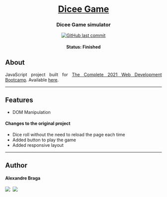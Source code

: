 <h1 align="center">
  <a href="https://alexbraga.github.io/Dicee-Game/">Dicee Game</a>
</h1>

<h3 align="center">
    Dicee Game simulator
</h3>

<p align="center">
  <a href="https://github.com/alexbraga/Dicee-Game/commits/master"><img alt="GitHub last commit" src="https://img.shields.io/github/last-commit/alexbraga/Dicee-Game"></a>
</p>

<h4 align="center">
	 Status: Finished
</h4>

## About

<p align="justify">JavaScript project built for <a href="https://www.udemy.com/course/the-complete-web-development-bootcamp/">The Complete 2021 Web Development Bootcamp</a>. Available <a href="https://alexbraga.github.io/Dicee-Game/">here</a>.</p>

---

## Features

- DOM Manipulation

#### Changes to the original project

- Dice roll without the need to reload the page each time
- Added button to play the game
- Added responsive layout

---

## Author

<h4>Alexandre Braga</h4>

<div>
<a href="https://www.linkedin.com/in/alexgbraga/" target="_blank"><img src="https://img.shields.io/badge/-LinkedIn-blue?style=for-the-badge&logo=Linkedin&logoColor=white"></a>&nbsp;
<a href="mailto:contato@alexbraga.com.br" target="_blank"><img src="https://img.shields.io/badge/-email-c14438?style=for-the-badge&logo=Gmail&logoColor=white"></a>
</div>
